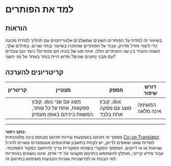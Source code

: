 <!--
CO_OP_TRANSLATOR_METADATA:
{
  "original_hash": "de6025f96841498b0577e9d1aee18d1f",
  "translation_date": "2025-09-05T19:52:34+00:00",
  "source_file": "4-Classification/2-Classifiers-1/assignment.md",
  "language_code": "he"
}
-->
# למד את הפותרים
## הוראות

בשיעור זה למדת על הפותרים השונים שמשלבים אלגוריתמים עם תהליך למידת מכונה כדי ליצור מודל מדויק. עבור על הפותרים שהוזכרו בשיעור ובחר שניים. במילים שלך, השווה והנגיד בין שני הפותרים הללו. איזה סוג של בעיה הם פותרים? כיצד הם עובדים עם מבני נתונים שונים? מדוע היית בוחר באחד על פני השני?

## קריטריונים להערכה

| קריטריון | מצטיין                                                                                      | מספק                                         | דורש שיפור            |
| -------- | -------------------------------------------------------------------------------------------- | -------------------------------------------- | ---------------------- |
|          | קובץ .doc מוצג עם שני פסקאות, אחת על כל פותר, המשוות ביניהם באופן מעמיק.                   | קובץ .doc מוצג עם פסקה אחת בלבד              | המשימה אינה מלאה      |

---

**כתב ויתור**:  
מסמך זה תורגם באמצעות שירות תרגום מבוסס בינה מלאכותית [Co-op Translator](https://github.com/Azure/co-op-translator). למרות שאנו שואפים לדיוק, יש לקחת בחשבון שתרגומים אוטומטיים עשויים להכיל שגיאות או אי דיוקים. המסמך המקורי בשפתו המקורית צריך להיחשב כמקור הסמכותי. עבור מידע קריטי, מומלץ להשתמש בתרגום מקצועי על ידי אדם. איננו נושאים באחריות לאי הבנות או לפרשנויות שגויות הנובעות משימוש בתרגום זה.